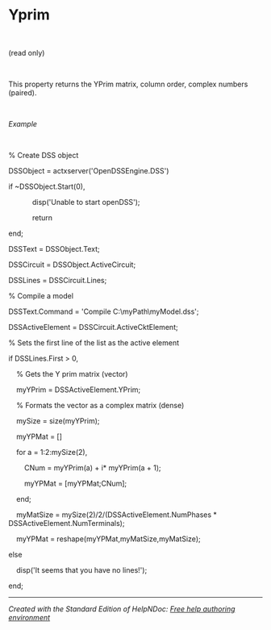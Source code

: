 # Yprim

&nbsp;

(read only)

&nbsp;

This property returns the YPrim matrix, column order, complex numbers (paired).

&nbsp;

*Example*

&nbsp;

% Create DSS object

DSSObject = actxserver('OpenDSSEngine.DSS')

if ~DSSObject.Start(0),

&nbsp; &nbsp; &nbsp; &nbsp; &nbsp; &nbsp; disp('Unable to start openDSS');

&nbsp; &nbsp; &nbsp; &nbsp; &nbsp; &nbsp; return

end;

DSSText = DSSObject.Text;

DSSCircuit = DSSObject.ActiveCircuit;

DSSLines = DSSCircuit.Lines;

% Compile a model &nbsp; &nbsp;

DSSText.Command = 'Compile C:\\myPath\\myModel.dss';

DSSActiveElement = DSSCircuit.ActiveCktElement;

% Sets the first line of the list as the active element

if DSSLines.First \> 0,

&nbsp; &nbsp; % Gets the Y prim matrix (vector)

&nbsp; &nbsp; myYPrim = DSSActiveElement.YPrim;

&nbsp; &nbsp; % Formats the vector as a complex matrix (dense)

&nbsp; &nbsp; mySize = size(myYPrim);

&nbsp; &nbsp; myYPMat = \[\]

&nbsp; &nbsp; for a = 1:2:mySize(2),

&nbsp; &nbsp; &nbsp; &nbsp; CNum = myYPrim(a) + i\* myYPrim(a + 1);

&nbsp; &nbsp; &nbsp; &nbsp; myYPMat = \[myYPMat;CNum\];

&nbsp; &nbsp; end;

&nbsp; &nbsp; myMatSize = mySize(2)/2/(DSSActiveElement.NumPhases \* DSSActiveElement.NumTerminals);

&nbsp; &nbsp; myYPMat = reshape(myYPMat,myMatSize,myMatSize);

else&nbsp;

&nbsp; &nbsp; disp('It seems that you have no lines\!');

end;


***
_Created with the Standard Edition of HelpNDoc: [Free help authoring environment](<https://www.helpndoc.com/help-authoring-tool>)_
